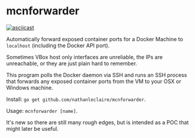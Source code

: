 # mcnforwarder

[![asciicast](https://cloud.githubusercontent.com/assets/1476820/12314723/81091fa0-ba28-11e5-9b9b-c0b0f5824867.png)](https://asciinema.org/a/dgbbdvsx98g8ob2dab442p6o2)

Automatically forward exposed container ports for a Docker Machine to `localhost` (including the Docker API port).

Sometimes VBox host only interfaces are unreliable, the IPs are unreachable, or they are just plain hard to remember.

This program polls the Docker daemon via SSH and runs an SSH process that forwards any exposed container ports from the VM to your OSX or Windows machine.

Install: `go get github.com/nathanleclaire/mcnforwarder`.

Usage: `mcnforwarder [name]`.

It's new so there are still many rough edges, but is intended as a POC that might later be useful.

